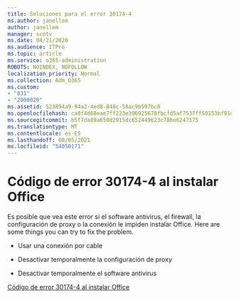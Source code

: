 ```yaml
---
title: Soluciones para el error 30174-4
ms.author: janellem
author: janellem
manager: scotv
ms.date: 04/21/2020
ms.audience: ITPro
ms.topic: article
ms.service: o365-administration
ROBOTS: NOINDEX, NOFOLLOW
localization_priority: Normal
ms.collection: Adm_O365
ms.custom:
- "831"
- "2000020"
ms.assetid: 523894a9-94a2-4ed8-848c-58ac9b597bc8
ms.openlocfilehash: ca8f4d68eae7ff223e396925678fbcfd5af7537ff50153bf91d35ed04b41b554
ms.sourcegitcommit: b5f7da89a650d2915dc652449623c78be6247175
ms.translationtype: MT
ms.contentlocale: es-ES
ms.lasthandoff: 08/05/2021
ms.locfileid: "54050171"
---
```

# <a name="error-code-30174-4-when-installing-office"></a>Código de error 30174-4 al instalar Office

Es posible que vea este error si el software antivirus, el firewall, la configuración de proxy o la conexión le impiden instalar Office. Here are some things you can try to fix the problem.
  
- Usar una conexión por cable

- Desactivar temporalmente la configuración de proxy

- Desactivar temporalmente el software antivirus

[Código de error 30174-4 al instalar Office](https://support.office.com/article/5d5551db-266f-47b3-93fc-d51c2e8f4c0b?wt.mc_id=Alchemy_ClientDIA)
  